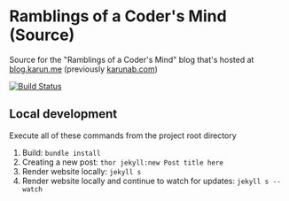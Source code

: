 # Ramblings of a Coder's Mind (Source)

Source for the "Ramblings of a Coder's Mind" blog that's hosted at [blog.karun.me](https://blog.karun.me) (previously [karunab.com](https://karunab.com))

[![Build Status](https://travis-ci.org/javatarz/roacm.svg?branch=master)](https://travis-ci.org/javatarz/roacm)

## Local development

Execute all of these commands from the project root directory

1. Build: `bundle install`
1. Creating a new post: `thor jekyll:new Post title here`
1. Render website locally: `jekyll s`
1. Render website locally and continue to watch for updates: `jekyll s --watch`
